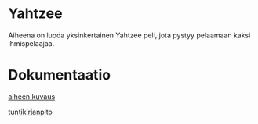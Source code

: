 # Yahtzee
Aiheena on luoda yksinkertainen Yahtzee peli, jota pystyy pelaamaan kaksi ihmispelaajaa.

# Dokumentaatio

[aiheen kuvaus](Dokumentointi/Aihemääritys.md)

[tuntikirjanpito](Dokumentointi/tuntikirjanpito.md)



